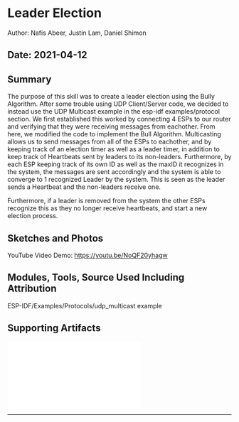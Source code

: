 #  Leader Election

Author: Nafis Abeer, Justin Lam, Daniel Shimon

Date: 2021-04-12
-----

## Summary
The purpose of this skill was to create a leader election using the Bully Algorithm. After some trouble using UDP Client/Server code, we decided to instead use the UDP Multicast example in the esp-idf examples/protocol section. We first established this worked by connecting 4 ESPs to our router and verifying that they were receiving messages from eachother. From here, we modified the code to implement the Bull Algorithm. Multicasting allows us to send messages from all of the ESPs to eachother, and by keeping track of an election timer as well as a leader timer, in addition to keep track of Heartbeats sent by leaders to its non-leaders. Furthermore, by each ESP keeping track of its own ID as well as the maxID it recognizes in the system, the messages are sent accordingly and the system is able to converge to 1 recognized Leader by the system. This is seen as the leader sends a Heartbeat and the non-leaders receive one. 

Furthermore, if a leader is removed from the system the other ESPs recognize this as they no longer receive heartbeats, and start a new election process.


## Sketches and Photos
YouTube Video Demo:
https://youtu.be/NoQF20yhagw

## Modules, Tools, Source Used Including Attribution
ESP-IDF/Examples/Protocols/udp_multicast example

## Supporting Artifacts
![Code](./code/udp_multicast_example_main.c)

-----
